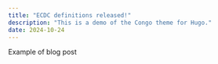 ```yaml
---
title: "ECDC definitions released!"
description: "This is a demo of the Congo theme for Hugo."
date: 2024-10-24
---
```


Example of blog post
